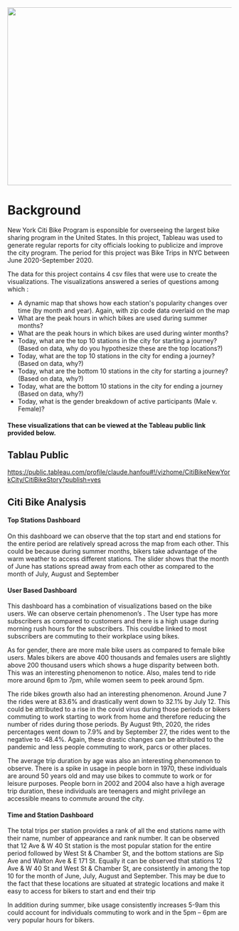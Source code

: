 
<img src="https://github.com/Claude-Hanfou/CitiBike-New-York/blob/main/gif.gif" width="600" height="400" />  


# Background
New York Citi Bike Program is esponsible for overseeing the largest bike sharing program in the United States. In this project, Tableau was used to generate regular reports for city officials looking to publicize and improve the city program. The period for this project was Bike Trips in NYC between June 2020-September 2020.

The data for this project contains 4 csv files that were use to create the visualizations. The visualizations answered a series of questions among which :

* A dynamic map that shows how each station's popularity changes over time (by month and year). Again, with zip code data overlaid on the map
* What are the peak hours in which bikes are used during summer months?
* What are the peak hours in which bikes are used during winter months?
* Today, what are the top 10 stations in the city for starting a journey? (Based on data, why do you hypothesize these are the top locations?)
* Today, what are the top 10 stations in the city for ending a journey? (Based on data, why?)
* Today, what are the bottom 10 stations in the city for starting a journey? (Based on data, why?)
* Today, what are the bottom 10 stations in the city for ending a journey (Based on data, why?)
* Today, what is the gender breakdown of active participants (Male v. Female)?

#### These visualizations that can be viewed at the Tableau public link provided below.


## Tablau Public
https://public.tableau.com/profile/claude.hanfou#!/vizhome/CitiBikeNewYorkCity/CitiBikeStory?publish=yes
##  Citi Bike Analysis

#### Top Stations  Dashboard
On this dashboard we can observe that the top start and end stations for the entire period are relatively spread across the map from each other.  This could be because during summer months, bikers take advantage of the warm weather to access different stations.
The slider shows that the month of June has stations spread away from each other as compared to the month of July, August and September

#### User Based Dashboard
This dashboard has a combination of visualizations based on the bike users. We can observe certain phenomenon’s . The User type has more subscribers as compared to customers and there is a high usage during morning rush hours for the subscribers. This couldbe linked to most subscribers are commuting to their workplace using bikes. 

As for gender, there are more male bike users as compared to female bike users. Males bikers are above 400 thousands and females users are slightly above 200 thousand users which shows a huge disparity between both. This was an interesting phenomenon to notice. Also, males tend to ride more around 6pm to 7pm, while women seem to peek around 5pm. 

The ride bikes growth also had an interesting phenomenon. Around June 7 the rides were at 83.6% and drastically went down to 32.1% by July 12. This could be attributed to a rise in the covid virus during those periods or bikers commuting to work starting to work from home and therefore reducing the number of rides during those periods. By August 9th, 2020, the rides percentages went down to 7.9% and by September 27, the rides went to the negative to -48.4%. Again, these drastic changes can be attributed to the pandemic and less people commuting to work, parcs or other places.

The average trip duration by age was also an interesting phenomenon to observe. There is a spike in usage in people born in 1970, these individuals are around 50 years old and may use bikes to commute to work or for leisure purposes. People born in 2002 and 2004 also have a high average trip duration, these individuals are teenagers and might privilege an accessible means to commute around the city.

#### Time and Station Dashboard
The total trips per station provides a rank of all the end stations name with their name, number of appearance and rank number. It can be observed that 12 Ave & W 40 St station is the most popular station for the entire period followed by West St & Chamber St, and the bottom stations are Sip Ave and Walton Ave & E 171 St. Equally it can be observed that stations 12 Ave & W 40 St and West St & Chamber St, are consistently in among the top 10 for the month of June, July, August and September. This may be due to the fact that these locations are situated at strategic locations and make it easy to access for bikers to start and end their trip

In addition during summer, bike usage consistently increases 5-9am this could account for individuals commuting to work and in the 5pm – 6pm are very popular hours for bikers. 







         
